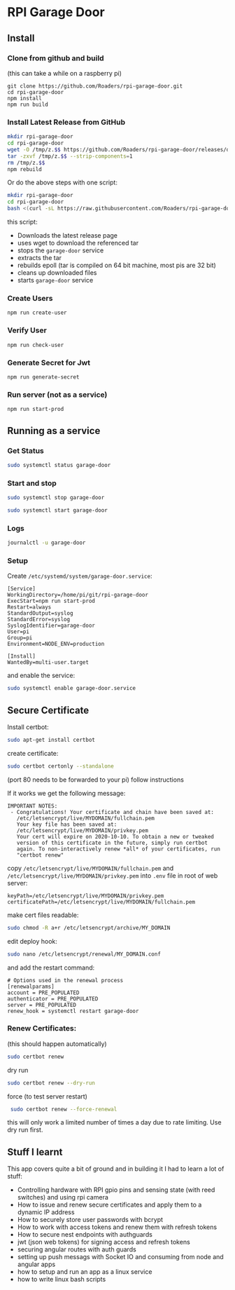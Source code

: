 # RPI Garage Door

## Install

### Clone from github and build
(this can take a while on a raspberry pi)

```
git clone https://github.com/Roaders/rpi-garage-door.git
cd rpi-garage-door
npm install
npm run build
```

### Install Latest Release from GitHub

```bash
mkdir rpi-garage-door
cd rpi-garage-door
wget -O /tmp/z.$$ https://github.com/Roaders/rpi-garage-door/releases/download/[LATEST_VERSION]/garage-door-opener-[LATEST_VERSION].tgz
tar -zxvf /tmp/z.$$ --strip-components=1
rm /tmp/z.$$
npm rebuild
```

Or do the above steps with one script:

```bash
mkdir rpi-garage-door
cd rpi-garage-door
bash <(curl -sL https://raw.githubusercontent.com/Roaders/rpi-garage-door/master/update-release.sh)
```

this script:

 * Downloads the latest release page
 * uses wget to download the referenced tar
 * stops the `garage-door` service
 * extracts the tar
 * rebuilds epoll (tar is compiled on 64 bit machine, most pis are 32 bit)
 * cleans up downloaded files
 * starts `garage-door` service

### Create Users

```
npm run create-user
```

### Verify User

```
npm run check-user
```

### Generate Secret for Jwt

```
npm run generate-secret
```

### Run server (not as a service)

```
npm run start-prod
```

## Running as a service

### Get Status

```bash
sudo systemctl status garage-door
```

### Start and stop

```bash
sudo systemctl stop garage-door
```
```bash
sudo systemctl start garage-door
```

### Logs

```bash
journalctl -u garage-door
```

### Setup

Create `/etc/systemd/system/garage-door.service`:

```
[Service]
WorkingDirectory=/home/pi/git/rpi-garage-door
ExecStart=npm run start-prod
Restart=always
StandardOutput=syslog
StandardError=syslog
SyslogIdentifier=garage-door
User=pi
Group=pi
Environment=NODE_ENV=production

[Install]
WantedBy=multi-user.target
```

and enable the service:

```bash
sudo systemctl enable garage-door.service
```

## Secure Certificate

Install certbot:

```bash
sudo apt-get install certbot
```

create certificate:

```bash
sudo certbot certonly --standalone
```
(port 80 needs to be forwarded to your pi)
follow instructions

If it works we get the following message:

```
IMPORTANT NOTES:
 - Congratulations! Your certificate and chain have been saved at:
   /etc/letsencrypt/live/MYDOMAIN/fullchain.pem
   Your key file has been saved at:
   /etc/letsencrypt/live/MYDOMAIN/privkey.pem
   Your cert will expire on 2020-10-10. To obtain a new or tweaked
   version of this certificate in the future, simply run certbot
   again. To non-interactively renew *all* of your certificates, run
   "certbot renew"
```

copy `/etc/letsencrypt/live/MYDOMAIN/fullchain.pem` and `/etc/letsencrypt/live/MYDOMAIN/privkey.pem` into `.env` file in root of web server:

```
keyPath=/etc/letsencrypt/live/MYDOMAIN/privkey.pem
certificatePath=/etc/letsencrypt/live/MYDOMAIN/fullchain.pem
```

make cert files readable:

```bash
sudo chmod -R a+r /etc/letsencrypt/archive/MY_DOMAIN
```

edit deploy hook:

```bash
sudo nano /etc/letsencrypt/renewal/MY_DOMAIN.conf
```
and add the restart command:
```
# Options used in the renewal process
[renewalparams]
account = PRE_POPULATED
authenticator = PRE_POPULATED
server = PRE_POPULATED
renew_hook = systemctl restart garage-door
```

### Renew Certificates:

(this should happen automatically)

```bash
sudo certbot renew
```

dry run

```bash
sudo certbot renew --dry-run
```

force (to test server restart)

```bash
 sudo certbot renew --force-renewal
```
this will only work a limited number of times a day due to rate limiting. Use dry run first.


## Stuff I learnt

This app covers quite a bit of ground and in building it I had to learn a lot of stuff:

 * Controlling hardware with RPI gpio pins and sensing state (with reed switches) and using rpi camera
 * How to issue and renew secure certificates and apply them to a dynamic IP address
 * How to securely store user passwords with bcrypt
 * How to work with access tokens and renew them with refresh tokens
 * How to secure nest endpoints with authguards
 * jwt (json web tokens) for signing access and refresh tokens
 * securing angular routes with auth guards
 * setting up push messags with Socket IO and consuming from node and angular apps
 * how to setup and run an app as a linux service
 * how to write linux bash scripts
